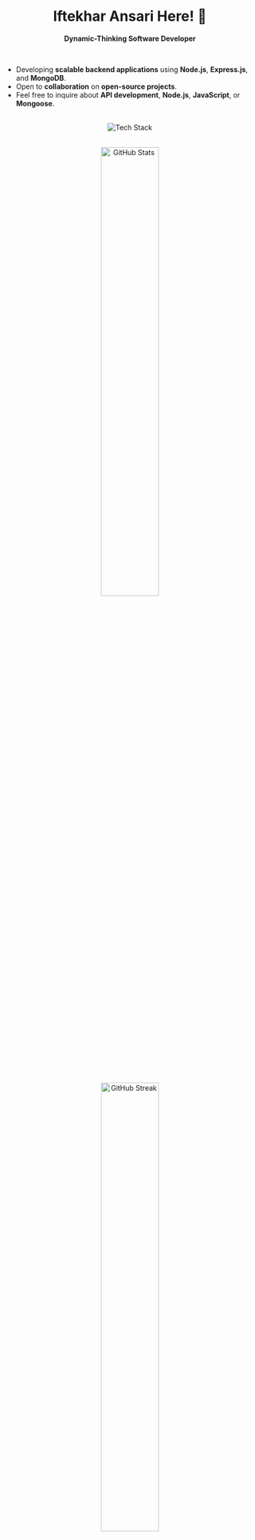 <div align="center">

# Iftekhar Ansari Here! 👋

**Dynamic-Thinking Software Developer**

</div>

<br/>

- Developing **scalable backend applications** using **Node.js**, **Express.js**, and **MongoDB**.
- Open to **collaboration** on **open-source projects**.
- Feel free to inquire about **API development**, **Node.js**, **JavaScript**, or **Mongoose**.

<br/>

<div align="center">
  <img src="https://skillicons.dev/icons?i=js,nodejs,express,mongodb,git,github,vscode,postman" alt="Tech Stack" />
</div>

<br/>

<p align="center">
  <img width="48%" src="https://github-readme-stats.vercel.app/api?username=iftekhar0six&show_icons=true&theme=radical" alt="GitHub Stats" /><br>
  <img width="48%" src="https://github-readme-streak-stats.herokuapp.com/?user=iftekhar0six&theme=radical" alt="GitHub Streak" /><br>
  <img width="30%" src="https://github-readme-stats.vercel.app/api/top-langs/?username=iftekhar0six&theme=radical&layout=compact" alt="Most Used Languages" />
</p>

<br/>

<p align="center">
  <a href="https://www.linkedin.com/in/iftekharansari/" target="_blank"><img align="center" src="https://img.shields.io/badge/LinkedIn-0077B5?style=for-the-badge&logo=linkedin&logoColor=white" /></a>
  <a href="https://twitter.com/iftekhar0six" target="_blank"><img align="center" src="https://img.shields.io/badge/Twitter-1DA1F2?style=for-the-badge&logo=twitter&logoColor=white" /></a>
  <a href="mailto:iftekhar0six@gmail.com" target="_blank"><img align="center" src="https://img.shields.io/badge/Email-D14836?style=for-the-badge&logo=gmail&logoColor=white" /></a>
</p>
